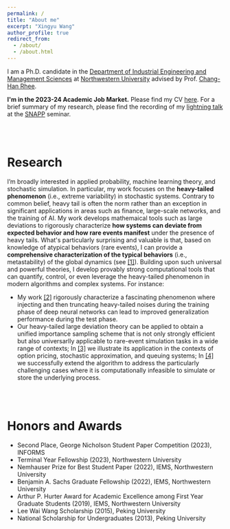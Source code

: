 ```yaml
---
permalink: /
title: "About me"
excerpt: "Xingyu Wang"
author_profile: true
redirect_from: 
  - /about/
  - /about.html
---
```



I am a Ph.D. candidate in the [Department of Industrial Engineering and Management Sciences](https://www.mccormick.northwestern.edu/industrial/) at [Northwestern
University](https://www.northwestern.edu/) advised by Prof. [Chang-Han Rhee](https://chrhee.github.io/). 

**I'm in the 2023-24 Academic Job Market.** Please find my CV [here](https://joshwang0322.github.io/files/XingyuWangCV2023.pdf). For a brief summary of my research, please find the recording of my [lightning talk](https://youtu.be/iXtA03euFQY?si=hadEnBdoLAH_ojpx&t=2831) at the [SNAPP](https://sites.google.com/view/snappseminar/home?authuser=0) seminar. 

<br/><br/>

<!-- Upcoming Presentations
======

I will give a talk about "**How to Characterize Global Dynamics with Rare-Event Analysis: A Heavy-Tail Framework in Deep Learning**" over Zoom at the Lightning Talk Session at SNAPP Seminar:
- December 11 (Mon), 11:30 AM - 12:30 PM (Eastern Time), [Zoom Link](https://urldefense.com/v3/__https://northwestern.zoom.us/j/96923229476?pwd=c0h2My9OdENrUEhyZjA3Tmx6cHZUdz09__;!!Dq0X2DkFhyF93HkjWTBQKhk!WoCQ0eQxzbJWZk008iGgd5krzxEktfcc6Lmplz1RGmNhheSUYjO7akx1tMEyne04eHeJhG3qZHpTW34Ii1G_KDWGPQtj9SijS05-4EuzV__L4XTgIQ$), [SNAPP Seminar Website](https://sites.google.com/view/snappseminar/home?authuser=0)

I will give an advanced tutorial about "**Importance Sampling Strategy for Heavy-Tailed Systems with Catastrophe Principle**" at the 2023 Winter Simulation Conference:
- December 12 (Tue), 1:30 PM - 3:00 PM, Conference Room 8

I will present my poster "**Large Deviations and Metastability Analysis for Heavy-Tailed Dynamical Systems**" at the Heavy Tails in ML workshop in NeurIPS 2023:
- December 15 (Fri), 16:10 PM - 17:30 PM, Rooms R02-R05

<br/><br/> -->

Research
======

I’m broadly interested in applied probability, machine learning theory, and stochastic simulation. In particular, my work focuses on the **heavy-tailed phenomenon** (i.e., extreme variability) in stochastic systems. Contrary to common belief, heavy tail is often the norm rather than an exception in significant applications in areas such as finance, large-scale networks, and the training of AI. My work develops mathemaical tools such as large deviations to rigorously characterize **how systems can deviate from expected behavior and how rare events manifest** under the presence of heavy tails. What's particularly surprising and valuable is that, based on knowledge of atypical behaviors (rare events), I can provide a **comprehensive characterization of the typical behaviors** (i.e., metastability) of the global dynamics (see [[1]](https://arxiv.org/pdf/2307.03479.pdf)). Building upon such universal and powerful theories, I develop provably strong computational tools that can quantify, control, or even leverage the heavy-tailed phenomenon in modern algorithms and complex systems. For instance:
- My work [[2]](https://openreview.net/pdf?id=B3Nde6lvab) rigorously characterize a fascinating phenomenon where injecting and then truncating heavy-tailed noises during the training phase of deep neural networks can lead to improved generalization performance during the test phase.
- Our heavy-tailed large deviation theory can be applied to obtain a unified importance sampling scheme that is not only strongly efficient but also universarlly applicable to rare-event simulation tasks in a wide range of contexts; In [[3]](https://joshwang0322.github.io/files/WangRhee23b.pdf) we illustrate its application in the contexts of option pricing, stochastic approximation, and queuing systems; In [[4]](https://joshwang0322.github.io/files/WangRhee23a.pdf) we successfully extend the algorithm to address the particularly challenging cases where it is computationally infeasible to simulate or store the underlying process. 

<br/><br/>


Honors and Awards
======

- Second Place, George Nicholson Student Paper Competition (2023), INFORMS
- Terminal Year Fellowship (2023), Northwestern University
- Nemhauser Prize for Best Student Paper (2022), IEMS, Northwestern University
- Benjamin A. Sachs Graduate Fellowship (2022), IEMS, Northwestern University
- Arthur P. Hurter Award for Academic Excellence among First Year Graduate Students (2019), IEMS, Northwestern University
- Lee Wai Wang Scholarship (2015), Peking University
- National Scholarship for Undergraduates (2013), Peking University
